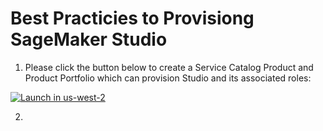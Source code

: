 # Best Practicies to Provisiong SageMaker Studio

1. Please click the button below to create a Service Catalog Product and Product Portfolio which can provision Studio and its associated roles:

[![Launch in us-west-2](https://raw.githubusercontent.com/awslabs/aws-media-insights-engine/development/docs/assets/images/launch-stack.png)](https://console.aws.amazon.com/cloudformation/home?region=us-west-2#/stacks/new?stackName=sagemaker-studio&templateURL=https://studio-provisioning-aggarzo.s3-us-west-2.amazonaws.com/studio_product.template)

2. 

